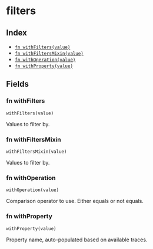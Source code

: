 # filters



## Index

* [`fn withFilters(value)`](#fn-withfilters)
* [`fn withFiltersMixin(value)`](#fn-withfiltersmixin)
* [`fn withOperation(value)`](#fn-withoperation)
* [`fn withProperty(value)`](#fn-withproperty)

## Fields

### fn withFilters

```jsonnet
withFilters(value)
```

Values to filter by.

### fn withFiltersMixin

```jsonnet
withFiltersMixin(value)
```

Values to filter by.

### fn withOperation

```jsonnet
withOperation(value)
```

Comparison operator to use. Either equals or not equals.

### fn withProperty

```jsonnet
withProperty(value)
```

Property name, auto-populated based on available traces.
